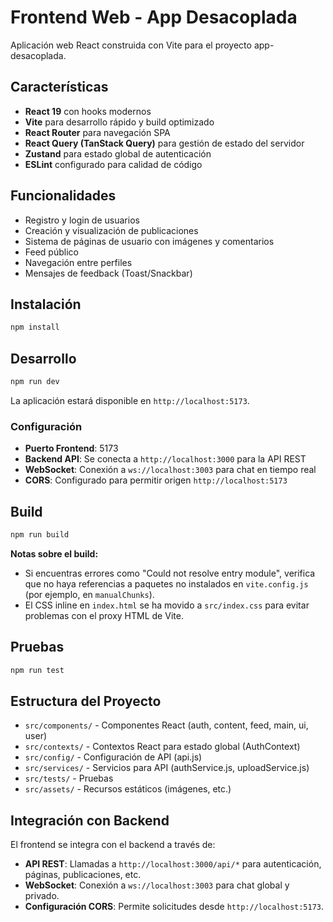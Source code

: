 # Frontend Web - App Desacoplada

Aplicación web React construida con Vite para el proyecto app-desacoplada.

## Características

- **React 19** con hooks modernos
- **Vite** para desarrollo rápido y build optimizado
- **React Router** para navegación SPA
- **React Query (TanStack Query)** para gestión de estado del servidor
- **Zustand** para estado global de autenticación
- **ESLint** configurado para calidad de código

## Funcionalidades

- Registro y login de usuarios
- Creación y visualización de publicaciones
- Sistema de páginas de usuario con imágenes y comentarios
- Feed público
- Navegación entre perfiles
- Mensajes de feedback (Toast/Snackbar)

## Instalación

```bash
npm install
```

## Desarrollo

```bash
npm run dev
```

La aplicación estará disponible en `http://localhost:5173`.

### Configuración

- **Puerto Frontend**: 5173
- **Backend API**: Se conecta a `http://localhost:3000` para la API REST
- **WebSocket**: Conexión a `ws://localhost:3003` para chat en tiempo real
- **CORS**: Configurado para permitir origen `http://localhost:5173`

## Build

```bash
npm run build
```

**Notas sobre el build:**
- Si encuentras errores como "Could not resolve entry module", verifica que no haya referencias a paquetes no instalados en `vite.config.js` (por ejemplo, en `manualChunks`).
- El CSS inline en `index.html` se ha movido a `src/index.css` para evitar problemas con el proxy HTML de Vite.

## Pruebas

```bash
npm run test
```

## Estructura del Proyecto

- `src/components/` - Componentes React (auth, content, feed, main, ui, user)
- `src/contexts/` - Contextos React para estado global (AuthContext)
- `src/config/` - Configuración de API (api.js)
- `src/services/` - Servicios para API (authService.js, uploadService.js)
- `src/tests/` - Pruebas
- `src/assets/` - Recursos estáticos (imágenes, etc.)

## Integración con Backend

El frontend se integra con el backend a través de:

- **API REST**: Llamadas a `http://localhost:3000/api/*` para autenticación, páginas, publicaciones, etc.
- **WebSocket**: Conexión a `ws://localhost:3003` para chat global y privado.
- **Configuración CORS**: Permite solicitudes desde `http://localhost:5173`.
